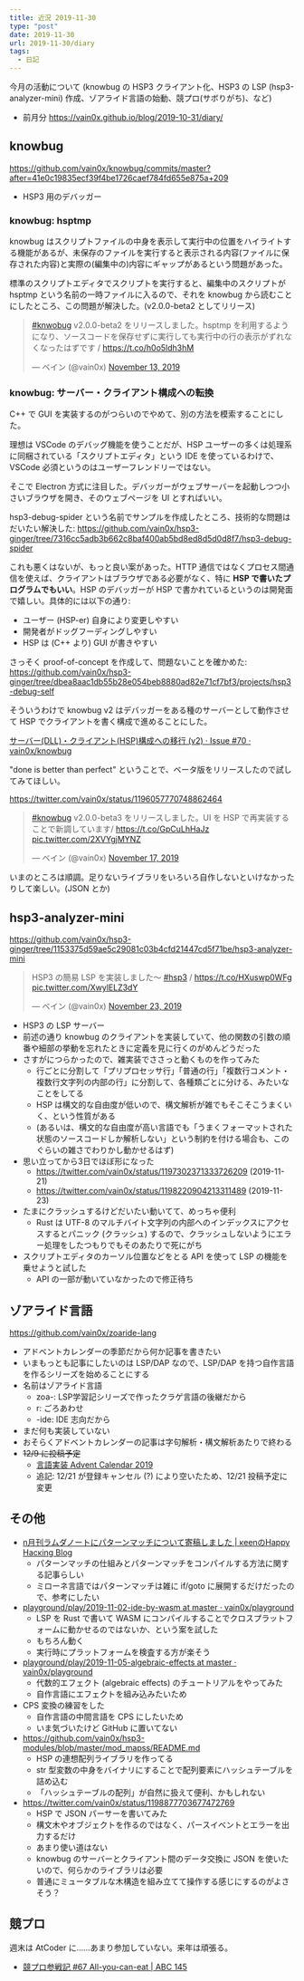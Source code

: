 ```yaml
---
title: 近況 2019-11-30
type: "post"
date: 2019-11-30
url: 2019-11-30/diary
tags:
  - 日記
---
```


今月の活動について (knowbug の HSP3 クライアント化、HSP3 の LSP (hsp3-analyzer-mini) 作成、ゾアライド言語の始動、競プロ(サボりがち)、など)

<!--more-->

- 前月分 <https://vain0x.github.io/blog/2019-10-31/diary/>

## knowbug

<https://github.com/vain0x/knowbug/commits/master?after=41e0c19835ecf39f4be1726caef784fd655e875a+209>

- HSP3 用のデバッガー

### knowbug: hsptmp

knowbug はスクリプトファイルの中身を表示して実行中の位置をハイライトする機能があるが、未保存のファイルを実行すると表示される内容(ファイルに保存された内容)と実際の(編集中の)内容にギャップがあるという問題があった。

標準のスクリプトエディタでスクリプトを実行すると、編集中のスクリプトが hsptmp という名前の一時ファイルに入るので、それを knowbug から読むことにしたところ、この問題が解決した。(v2.0.0-beta2 としてリリース)

<blockquote class="twitter-tweet"><p lang="ja" dir="ltr"><a href="https://twitter.com/hashtag/knwobug?src=hash&amp;ref_src=twsrc%5Etfw">#knwobug</a> v2.0.0-beta2 をリリースしました。hsptmp を利用するようになり、ソースコードを保存せずに実行しても実行中の行の表示がずれなくなったはずです / <a href="https://t.co/h0o5ldh3hM">https://t.co/h0o5ldh3hM</a></p>&mdash; ベイン (@vain0x) <a href="https://twitter.com/vain0x/status/1194596537029935106?ref_src=twsrc%5Etfw">November 13, 2019</a></blockquote> <script async src="https://platform.twitter.com/widgets.js" charset="utf-8"></script>

### knowbug: サーバー・クライアント構成への転換

C++ で GUI を実装するのがつらいのでやめて、別の方法を模索することにした。

理想は VSCode のデバッグ機能を使うことだが、HSP ユーザーの多くは処理系に同梱されている「スクリプトエディタ」という IDE を使っているわけで、VSCode 必須というのはユーザーフレンドリーではない。

そこで Electron 方式に注目した。デバッガーがウェブサーバーを起動しつつ小さいブラウザを開き、そのウェブページを UI とすればいい。

hsp3-debug-spider という名前でサンプルを作成したところ、技術的な問題はだいたい解決した: <https://github.com/vain0x/hsp3-ginger/tree/7316cc5adb3b662c8baf400ab5bd8ed8d5d0d8f7/hsp3-debug-spider>

これも悪くはないが、もっと良い案があった。HTTP 通信ではなくプロセス間通信を使えば、クライアントはブラウザである必要がなく、特に **HSP で書いたプログラムでもいい**。HSP のデバッガーが HSP で書かれているというのは開発面で嬉しい。具体的には以下の通り:

- ユーザー (HSP-er) 自身により変更しやすい
- 開発者がドッグフーディングしやすい
- HSP は (C++ より) GUI が書きやすい

さっそく proof-of-concept を作成して、問題ないことを確かめた: <https://github.com/vain0x/hsp3-ginger/tree/dbea8aac1db55b28e054beb8880ad82e71cf7bf3/projects/hsp3-debug-self>

そういうわけで knowbug v2 はデバッガーをある種のサーバーとして動作させて HSP でクライアントを書く構成で進めることにした。

[サーバー(DLL)・クライアント(HSP)構成への移行 (v2) · Issue #70 · vain0x/knowbug](https://github.com/vain0x/knowbug/issues/70)

"done is better than perfect" ということで、ベータ版をリリースしたので試してみてほしい。

<https://twitter.com/vain0x/status/1196057770748862464>

<blockquote class="twitter-tweet"><p lang="ja" dir="ltr"><a href="https://twitter.com/hashtag/knowbug?src=hash&amp;ref_src=twsrc%5Etfw">#knowbug</a> v2.0.0-beta3 をリリースしました。UI を HSP で再実装することで新調しています/ <a href="https://t.co/GpCuLhHaJz">https://t.co/GpCuLhHaJz</a> <a href="https://t.co/2XVYgjMYNZ">pic.twitter.com/2XVYgjMYNZ</a></p>&mdash; ベイン (@vain0x) <a href="https://twitter.com/vain0x/status/1196057770748862464?ref_src=twsrc%5Etfw">November 17, 2019</a></blockquote> <script async src="https://platform.twitter.com/widgets.js" charset="utf-8"></script>

いまのところは順調。足りないライブラリをいろいろ自作しないといけなかったりして楽しい。(JSON とか)

## hsp3-analyzer-mini

<https://github.com/vain0x/hsp3-ginger/tree/1153375d59ae5c29081c03b4cfd21447cd5f71be/hsp3-analyzer-mini>

<blockquote class="twitter-tweet"><p lang="ja" dir="ltr">HSP3 の簡易 LSP を実装しました～ <a href="https://twitter.com/hashtag/hsp3?src=hash&amp;ref_src=twsrc%5Etfw">#hsp3</a> / <a href="https://t.co/HXuswp0WFg">https://t.co/HXuswp0WFg</a> <a href="https://t.co/XwylELZ3dY">pic.twitter.com/XwylELZ3dY</a></p>&mdash; ベイン (@vain0x) <a href="https://twitter.com/vain0x/status/1198220904213311489?ref_src=twsrc%5Etfw">November 23, 2019</a></blockquote> <script async src="https://platform.twitter.com/widgets.js" charset="utf-8"></script>

- HSP3 の LSP サーバー
- 前述の通り knowbug のクライアントを実装していて、他の関数の引数の順番や細部の挙動を忘れたときに定義を見に行くのがめんどうだった
- さすがにつらかったので、雑実装でささっと動くものを作ってみた
    - 行ごとに分割して「プリプロセッサ行」「普通の行」「複数行コメント・複数行文字列の内部の行」に分割して、各種類ごとに分ける、みたいなことをしてる
    - HSP は構文的な自由度が低いので、構文解析が雑でもそこそこうまくいく、という性質がある
    - (あるいは、構文的な自由度が高い言語でも「うまくフォーマットされた状態のソースコードしか解析しない」という制約を付ける場合も、このぐらいの雑さでわりかし動かせるはず)
- 思い立ってから3日でほぼ形になった
    - <https://twitter.com/vain0x/status/1197302371333726209> (2019-11-21)
    - <https://twitter.com/vain0x/status/1198220904213311489> (2019-11-23)
- たまにクラッシュするけどだいたい動いてて、めっちゃ便利
    - Rust は UTF-8 のマルチバイト文字列の内部へのインデックスにアクセスするとパニック (クラッシュ) するので、クラッシュしないようにエラー処理をしたつもりでもそのあたりで死にがち
- スクリプトエディタのカーソル位置などをとる API を使って LSP の機能を乗せようと試した
    - API の一部が動いていなかったので修正待ち

## ゾアライド言語

<https://github.com/vain0x/zoaride-lang>

- アドベントカレンダーの季節だから何か記事を書きたい
- いまもっとも記事にしたいのは LSP/DAP なので、LSP/DAP を持つ自作言語を作るシリーズを始めることにする
- 名前はゾアライド言語
    - zoa-: LSP学習記シリーズで作ったクラゲ言語の後継だから
    - r: ごろあわせ
    - -ide: IDE 志向だから
- まだ何も実装していない
- おそらくアドベントカレンダーの記事は字句解析・構文解析あたりで終わる
- ~~12/9 に投稿予定~~
    - [言語実装 Advent Calendar 2019](https://qiita.com/advent-calendar/2019/lang_dev)
    - 追記: 12/21 が登録キャンセル (?) により空いたため、12/21 投稿予定に変更

## その他

- [n月刊ラムダノートにパターンマッチについて寄稿しました | κeenのHappy Hacκing Blog](https://keens.github.io/blog/2019/11/02/ngekkanramudano_tonipata_nmatchinitsuitekikoushimashita/)
    - パターンマッチの仕組みとパターンマッチをコンパイルする方法に関する記事らしい
    - ミローネ言語ではパターンマッチは雑に if/goto に展開するだけだったので、参考にしたい
- [playground/play/2019-11-02-ide-by-wasm at master · vain0x/playground](https://github.com/vain0x/playground/tree/master/play/2019-11-02-ide-by-wasm)
    - LSP を Rust で書いて WASM にコンパイルすることでクロスプラットフォームに動かせるのではないか、という案を試した
    - もちろん動く
    - 実行時にプラットフォームを検査する方が楽そう
- [playground/play/2019-11-05-algebraic-effects at master · vain0x/playground](https://github.com/vain0x/playground/tree/master/play/2019-11-05-algebraic-effects)
    - 代数的エフェクト (algebraic effects) のチュートリアルをやってみた
    - 自作言語にエフェクトを組み込みたいため
- CPS 変換の練習をした
    - 自作言語の中間言語を CPS にしたいため
    - いま気づいたけど GitHub に置いてない
- <https://github.com/vain0x/hsp3-modules/blob/master/mod_mapss/README.md>
    - HSP の連想配列ライブラリを作ってる
    - str 型変数の中身をバイナリにすることで配列要素にハッシュテーブルを詰め込む
    - 「ハッシュテーブルの配列」が自然に扱えて便利、かもしれない
- <https://twitter.com/vain0x/status/1198877703677472769>
    - HSP で JSON パーサーを書いてみた
    - 構文木やオブジェクトを作るのではなく、パースイベントとエラーを出力するだけ
    - あまり使い道はない
    - knowbug のサーバーとクライアント間のデータ交換に JSON を使いたいので、何らかのライブラリは必要
    - 普通にミュータブルな木構造を組み立てて操作する感じにするのがよさそう？

## 競プロ

週末は AtCoder に……あまり参加していない。来年は頑張る。

- [競プロ参戦記 #67 All-you-can-eat | ABC 145](https://qiita.com/vain0x/items/e44fc83151dd1411f82f)
